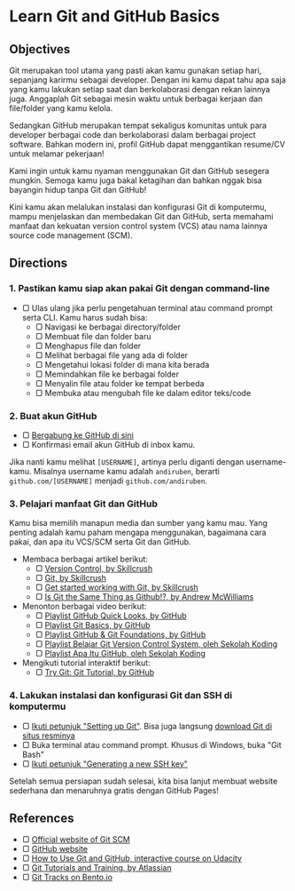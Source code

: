 # Learn Git and GitHub Basics

## Objectives

Git merupakan tool utama yang pasti akan kamu gunakan setiap hari, sepanjang karirmu sebagai developer. Dengan ini kamu dapat tahu apa saja yang kamu lakukan setiap saat dan berkolaborasi dengan rekan lainnya juga. Anggaplah Git sebagai mesin waktu untuk berbagai kerjaan dan file/folder yang kamu kelola.

Sedangkan GitHub merupakan tempat sekaligus komunitas untuk para developer berbagai code dan berkolaborasi dalam berbagai project software. Bahkan modern ini, profil GitHub dapat menggantikan resume/CV untuk melamar pekerjaan!

Kami ingin untuk kamu nyaman menggunakan Git dan GitHub sesegera mungkin. Semoga kamu juga bakal ketagihan dan bahkan nggak bisa bayangin hidup tanpa Git dan GitHub!

Kini kamu akan melalukan instalasi dan konfigurasi Git di komputermu, mampu menjelaskan dan membedakan Git dan GitHub, serta memahami manfaat dan kekuatan version control system (VCS) atau nama lainnya source code management (SCM).

## Directions

### 1. Pastikan kamu siap akan pakai Git dengan command-line

- ▢ Ulas ulang jika perlu pengetahuan terminal atau command prompt serta CLI. Kamu harus sudah bisa:
  - ▢ Navigasi ke berbagai directory/folder
  - ▢ Membuat file dan folder baru
  - ▢ Menghapus file dan folder
  - ▢ Melihat berbagai file yang ada di folder
  - ▢ Mengetahui lokasi folder di mana kita berada
  - ▢ Memindahkan file ke berbagai folder
  - ▢ Menyalin file atau folder ke tempat berbeda
  - ▢ Membuka atau mengubah file ke dalam editor teks/code

### 2. Buat akun GitHub

- ▢ [Bergabung ke GitHub di sini](https://github.com/join)
- ▢ Konfirmasi email akun GitHub di inbox kamu.

Jika nanti kamu melihat `[USERNAME]`, artinya perlu diganti dengan username-kamu. Misalnya username kamu adalah `andiruben`, berarti `github.com/[USERNAME]` menjadi `github.com/andiruben`.

### 3. Pelajari manfaat Git dan GitHub

Kamu bisa memilih manapun media dan sumber yang kamu mau. Yang penting adalah kamu paham mengapa menggunakan, bagaimana cara pakai, dan apa itu VCS/SCM serta Git dan GitHub.

- Membaca berbagai artikel berikut:
  - ▢ [Version Control, by Skillcrush](http://skillcrush.com/2013/02/11/version-control)
  - ▢ [Git, by Skillcrush](http://skillcrush.com/2013/02/18/git)
  - ▢ [Get started working with Git, by Skillcrush](http://skillcrush.com/2013/02/20/get-started-working-with-git)
  - ▢ [Is Git the Same Thing as Github!?, by Andrew McWilliams](https://jahya.net/blog/git-vs-github)
- Menonton berbagai video berikut:
  - ▢ [Playlist GitHub Quick Looks, by GitHub](https://www.youtube.com/playlist?list=PLg7s6cbtAD17rhrz2BJWAPJMjR71B3IDx)
  - ▢ [Playlist Git Basics, by GitHub](https://www.youtube.com/playlist?list=PLg7s6cbtAD165JTRsXh8ofwRw0PqUnkVH)
  - ▢ [Playlist GitHub & Git Foundations, by GitHub](https://www.youtube.com/playlist?list=PLg7s6cbtAD15G8lNyoaYDuKZSKyJrgwB-)
  - ▢ [Playlist Belajar Git Version Control System, oleh Sekolah Koding](https://www.youtube.com/playlist?list=PLCZlgfAG0GXATLIO3kp405u6TyFPQ9Kjy)
  - ▢ [Playlist Apa Itu GitHub, oleh Sekolah Koding](https://www.youtube.com/playlist?list=PLCZlgfAG0GXCtwnagWsUzZum1CFZYqrB5)
- Mengikuti tutorial interaktif berikut:
  - ▢ [Try Git: Git Tutorial, by GitHub](http://try.github.io)

### 4. Lakukan instalasi dan konfigurasi Git dan SSH di komputermu

- ▢ [Ikuti petunjuk "Setting up Git"](https://help.github.com/articles/set-up-git/#setting-up-git). Bisa juga langsung [download Git di situs resminya](https://git-scm.com/downloads)
- ▢ Buka terminal atau command prompt. Khusus di Windows, buka "Git Bash"
- ▢ [Ikuti petunjuk "Generating a new SSH key"](https://help.github.com/articles/generating-a-new-ssh-key-and-adding-it-to-the-ssh-agent/#generating-a-new-ssh-key)

Setelah semua persiapan sudah selesai, kita bisa lanjut membuat website sederhana dan menaruhnya gratis dengan GitHub Pages!

## References

- ▢ [Official website of Git SCM](https://git-scm.com)
- ▢ [GitHub website](https://github.com)
- ▢ [How to Use Git and GitHub, interactive course on Udacity](https://www.udacity.com/course/how-to-use-git-and-github--ud775)
- ▢ [Git Tutorials and Training, by Atlassian](https://www.atlassian.com/git/tutorials)
- ▢ [Git Tracks on Bento.io](https://bento.io/git)
